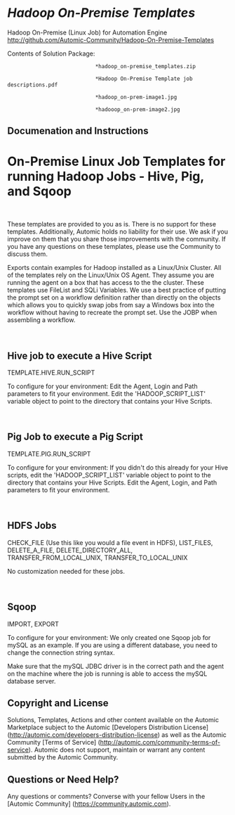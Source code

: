 *Hadoop On-Premise Templates*
=============


Hadoop On-Premise (Linux Job) for Automation Engine
http://github.com/Automic-Community/Hadoop-On-Premise-Templates

<!-- List of attached files -->
Contents of Solution Package:

						
								*hadoop_on-premise_templates.zip
								
								*Hadoop On-Premise Template job descriptions.pdf
								
								*hadoop_on-prem-image1.jpg
								
								*hadooop_on-prem-image2.jpg
								
						


Documenation and Instructions
---

<h1>On-Premise Linux Job Templates for running Hadoop Jobs - Hive, Pig, and Sqoop</h1>
<p>&nbsp;</p>
<p>These templates are provided to you as is. There is no support for these templates. Additionally, Automic holds no liability for their use. We ask if you improve on them that you share those improvements with the community. If you have any questions on these templates, please use the Community to discuss them.</p>
<p>Exports contain examples for Hadoop installed as a Linux/Unix Cluster. All of the templates rely on the Linux/Unix OS Agent. They assume you are running the agent on a box that has access to the the cluster. These templates use FileList and SQLi Variables. We use a best practice of putting the prompt set on a workflow definition rather than directly on the objects which allows you to quickly swap jobs from say a Windows box into the workflow without having to recreate the prompt set. Use the JOBP when assembling a workflow.</p>
<p>&nbsp;</p>
<h2><a id="hive-job-to-execute-a-hive-script" class="anchor" href="#hive-job-to-execute-a-hive-script"><span class="octicon octicon-link"></span></a>Hive job to execute a Hive Script</h2>
<p>TEMPLATE.HIVE.RUN_SCRIPT</p>
<p>To configure for your environment: Edit the Agent, Login and Path parameters to fit your environment. Edit the 'HADOOP_SCRIPT_LIST' variable object to point to the directory that contains your Hive Scripts.</p>
<p>&nbsp;</p>
<h2><a id="pig-job-to-execute-a-pig-script" class="anchor" href="#pig-job-to-execute-a-pig-script"><span class="octicon octicon-link"></span></a>Pig Job to execute a Pig Script</h2>
<p>TEMPLATE.PIG.RUN_SCRIPT</p>
<p>To configure for your environment: If you didn't do this already for your Hive scripts, edit the 'HADOOP_SCRIPT_LIST' variable object to point to the directory that contains your Hive Scripts. Edit the Agent, Login, and Path parameters to fit your environment.</p>
<p>&nbsp;</p>
<h2><a id="hdfs-jobs" class="anchor" href="#hdfs-jobs"><span class="octicon octicon-link"></span></a>HDFS Jobs</h2>
<p>CHECK_FILE (Use this like you would a file event in HDFS), LIST_FILES, DELETE_A_FILE, DELETE_DIRECTORY_ALL, TRANSFER_FROM_LOCAL_UNIX, TRANSFER_TO_LOCAL_UNIX</p>
<p>No customization needed for these jobs.</p>
<p>&nbsp;</p>
<h2><a id="sqoop" class="anchor" href="#sqoop"><span class="octicon octicon-link"></span></a>Sqoop</h2>
<p>IMPORT, EXPORT</p>
<p>To configure for your environment: We only created one Sqoop job for mySQL as an example. If you are using a different database, you need to change the connection string syntax.</p>
<p>Make sure that the mySQL JDBC driver is in the correct path and the agent on the machine where the job is running is able to access the mySQL database server.</p>

Copyright and License
---

Solutions, Templates, Actions and other content available on the Automic Marketplace subject to the Automic [Developers Distribution License] (http://automic.com/developers-distribution-license) as well as the Automic Community [Terms of Service] (http://automic.com/community-terms-of-service).
Automic does not support, maintain or warrant any content submitted by the Automic Community.



Questions or Need Help? 
---
Any questions or comments? Converse with your fellow Users in the [Automic Community] (https://community.automic.com).